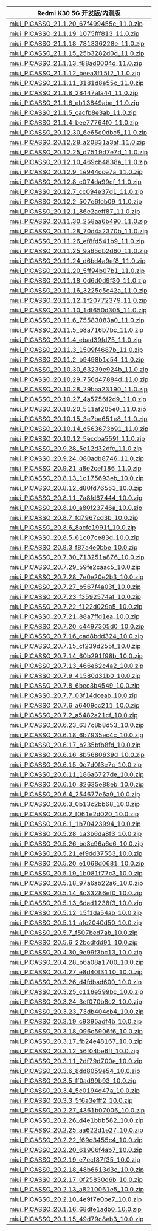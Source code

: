 | Redmi K30 5G  开发版/内测版    |
| ---- |
| [miui_PICASSO_21.1.20_67f499455c_11.0.zip](https://hugeota.d.miui.com/21.1.20/miui_PICASSO_21.1.20_67f499455c_11.0.zip)    |
| [miui_PICASSO_21.1.19_1075fff813_11.0.zip](https://hugeota.d.miui.com/21.1.19/miui_PICASSO_21.1.19_1075fff813_11.0.zip)    |
| [miui_PICASSO_21.1.18_781336228e_11.0.zip](https://hugeota.d.miui.com/21.1.18/miui_PICASSO_21.1.18_781336228e_11.0.zip)    |
| [miui_PICASSO_21.1.15_25b3282d0d_11.0.zip](https://hugeota.d.miui.com/21.1.15/miui_PICASSO_21.1.15_25b3282d0d_11.0.zip)    |
| [miui_PICASSO_21.1.13_f88ad0004d_11.0.zip](https://hugeota.d.miui.com/21.1.13/miui_PICASSO_21.1.13_f88ad0004d_11.0.zip)    |
| [miui_PICASSO_21.1.12_beea3f15f2_11.0.zip](https://hugeota.d.miui.com/21.1.12/miui_PICASSO_21.1.12_beea3f15f2_11.0.zip)    |
| [miui_PICASSO_21.1.11_3181d8e55c_11.0.zip](https://hugeota.d.miui.com/21.1.11/miui_PICASSO_21.1.11_3181d8e55c_11.0.zip)    |
| [miui_PICASSO_21.1.8_28447afa44_11.0.zip](https://hugeota.d.miui.com/21.1.8/miui_PICASSO_21.1.8_28447afa44_11.0.zip)    |
| [miui_PICASSO_21.1.6_eb13849abe_11.0.zip](https://hugeota.d.miui.com/21.1.6/miui_PICASSO_21.1.6_eb13849abe_11.0.zip)    |
| [miui_PICASSO_21.1.5_cacfb8e3ab_11.0.zip](https://hugeota.d.miui.com/21.1.5/miui_PICASSO_21.1.5_cacfb8e3ab_11.0.zip)    |
| [miui_PICASSO_21.1.4_bee77764f0_11.0.zip](https://hugeota.d.miui.com/21.1.4/miui_PICASSO_21.1.4_bee77764f0_11.0.zip)    |
| [miui_PICASSO_20.12.30_6e65e0dbc5_11.0.zip](https://hugeota.d.miui.com/20.12.30/miui_PICASSO_20.12.30_6e65e0dbc5_11.0.zip)    |
| [miui_PICASSO_20.12.28_a20831a3af_11.0.zip](https://hugeota.d.miui.com/20.12.28/miui_PICASSO_20.12.28_a20831a3af_11.0.zip)    |
| [miui_PICASSO_20.12.25_d7519d7e7d_11.0.zip](https://hugeota.d.miui.com/20.12.25/miui_PICASSO_20.12.25_d7519d7e7d_11.0.zip)    |
| [miui_PICASSO_20.12.10_469cb4838a_11.0.zip](https://hugeota.d.miui.com/20.12.10/miui_PICASSO_20.12.10_469cb4838a_11.0.zip)    |
| [miui_PICASSO_20.12.9_1e944cce7a_11.0.zip](https://hugeota.d.miui.com/20.12.9/miui_PICASSO_20.12.9_1e944cce7a_11.0.zip)    |
| [miui_PICASSO_20.12.8_c074da99cf_11.0.zip](https://hugeota.d.miui.com/20.12.8/miui_PICASSO_20.12.8_c074da99cf_11.0.zip)    |
| [miui_PICASSO_20.12.7_cc094e37d1_11.0.zip](https://hugeota.d.miui.com/20.12.7/miui_PICASSO_20.12.7_cc094e37d1_11.0.zip)    |
| [miui_PICASSO_20.12.2_507e6fcb09_11.0.zip](https://hugeota.d.miui.com/20.12.2/miui_PICASSO_20.12.2_507e6fcb09_11.0.zip)    |
| [miui_PICASSO_20.12.1_86e2aeff87_11.0.zip](https://hugeota.d.miui.com/20.12.1/miui_PICASSO_20.12.1_86e2aeff87_11.0.zip)    |
| [miui_PICASSO_20.11.30_258aa6b490_11.0.zip](https://hugeota.d.miui.com/20.11.30/miui_PICASSO_20.11.30_258aa6b490_11.0.zip)    |
| [miui_PICASSO_20.11.28_70d4a2370b_11.0.zip](https://hugeota.d.miui.com/20.11.28/miui_PICASSO_20.11.28_70d4a2370b_11.0.zip)    |
| [miui_PICASSO_20.11.26_ef8fd541b9_11.0.zip](https://hugeota.d.miui.com/20.11.26/miui_PICASSO_20.11.26_ef8fd541b9_11.0.zip)    |
| [miui_PICASSO_20.11.25_9a65db2d60_11.0.zip](https://hugeota.d.miui.com/20.11.25/miui_PICASSO_20.11.25_9a65db2d60_11.0.zip)    |
| [miui_PICASSO_20.11.24_d6bd4a9ef8_11.0.zip](https://hugeota.d.miui.com/20.11.24/miui_PICASSO_20.11.24_d6bd4a9ef8_11.0.zip)    |
| [miui_PICASSO_20.11.20_5ff94b07b1_11.0.zip](https://hugeota.d.miui.com/20.11.20/miui_PICASSO_20.11.20_5ff94b07b1_11.0.zip)    |
| [miui_PICASSO_20.11.18_0d6d0d9f30_11.0.zip](https://hugeota.d.miui.com/20.11.18/miui_PICASSO_20.11.18_0d6d0d9f30_11.0.zip)    |
| [miui_PICASSO_20.11.16_3225c5c42a_11.0.zip](https://hugeota.d.miui.com/20.11.16/miui_PICASSO_20.11.16_3225c5c42a_11.0.zip)    |
| [miui_PICASSO_20.11.12_1f20772379_11.0.zip](https://hugeota.d.miui.com/20.11.12/miui_PICASSO_20.11.12_1f20772379_11.0.zip)    |
| [miui_PICASSO_20.11.10_1df650d305_11.0.zip](https://hugeota.d.miui.com/20.11.10/miui_PICASSO_20.11.10_1df650d305_11.0.zip)    |
| [miui_PICASSO_20.11.6_75583083a0_11.0.zip](https://hugeota.d.miui.com/20.11.6/miui_PICASSO_20.11.6_75583083a0_11.0.zip)    |
| [miui_PICASSO_20.11.5_b8a716b7bc_11.0.zip](https://hugeota.d.miui.com/20.11.5/miui_PICASSO_20.11.5_b8a716b7bc_11.0.zip)    |
| [miui_PICASSO_20.11.4_ebad39fd75_11.0.zip](https://hugeota.d.miui.com/20.11.4/miui_PICASSO_20.11.4_ebad39fd75_11.0.zip)    |
| [miui_PICASSO_20.11.3_1509f4687b_11.0.zip](https://hugeota.d.miui.com/20.11.3/miui_PICASSO_20.11.3_1509f4687b_11.0.zip)    |
| [miui_PICASSO_20.11.2_b9498b1c54_11.0.zip](https://hugeota.d.miui.com/20.11.2/miui_PICASSO_20.11.2_b9498b1c54_11.0.zip)    |
| [miui_PICASSO_20.10.30_63239e924b_11.0.zip](https://hugeota.d.miui.com/20.10.30/miui_PICASSO_20.10.30_63239e924b_11.0.zip)    |
| [miui_PICASSO_20.10.29_756d47884d_11.0.zip](https://hugeota.d.miui.com/20.10.29/miui_PICASSO_20.10.29_756d47884d_11.0.zip)    |
| [miui_PICASSO_20.10.28_29baa23190_11.0.zip](https://hugeota.d.miui.com/20.10.28/miui_PICASSO_20.10.28_29baa23190_11.0.zip)    |
| [miui_PICASSO_20.10.27_4a5756f2d9_11.0.zip](https://hugeota.d.miui.com/20.10.27/miui_PICASSO_20.10.27_4a5756f2d9_11.0.zip)    |
| [miui_PICASSO_20.10.20_511af205e0_11.0.zip](https://hugeota.d.miui.com/20.10.20/miui_PICASSO_20.10.20_511af205e0_11.0.zip)    |
| [miui_PICASSO_20.10.15_3e7be651e8_11.0.zip](https://hugeota.d.miui.com/20.10.15/miui_PICASSO_20.10.15_3e7be651e8_11.0.zip)    |
| [miui_PICASSO_20.10.14_d563673b91_11.0.zip](https://hugeota.d.miui.com/20.10.14/miui_PICASSO_20.10.14_d563673b91_11.0.zip)    |
| [miui_PICASSO_20.10.12_5eccba559f_11.0.zip](https://hugeota.d.miui.com/20.10.12/miui_PICASSO_20.10.12_5eccba559f_11.0.zip)    |
| [miui_PICASSO_20.9.28_5e12d32dfc_11.0.zip](https://hugeota.d.miui.com/20.9.28/miui_PICASSO_20.9.28_5e12d32dfc_11.0.zip)    |
| [miui_PICASSO_20.9.24_080adb8746_11.0.zip](https://hugeota.d.miui.com/20.9.24/miui_PICASSO_20.9.24_080adb8746_11.0.zip)    |
| [miui_PICASSO_20.9.21_a8e2cef186_11.0.zip](https://hugeota.d.miui.com/20.9.21/miui_PICASSO_20.9.21_a8e2cef186_11.0.zip)    |
| [miui_PICASSO_20.8.13_1c175693eb_10.0.zip](https://hugeota.d.miui.com/20.8.13/miui_PICASSO_20.8.13_1c175693eb_10.0.zip)    |
| [miui_PICASSO_20.8.12_d80fd76553_10.0.zip](https://hugeota.d.miui.com/20.8.12/miui_PICASSO_20.8.12_d80fd76553_10.0.zip)    |
| [miui_PICASSO_20.8.11_7a8fd67444_10.0.zip](https://hugeota.d.miui.com/20.8.11/miui_PICASSO_20.8.11_7a8fd67444_10.0.zip)    |
| [miui_PICASSO_20.8.10_a80f23746a_10.0.zip](https://hugeota.d.miui.com/20.8.10/miui_PICASSO_20.8.10_a80f23746a_10.0.zip)    |
| [miui_PICASSO_20.8.7_fd7967cd3b_10.0.zip](https://hugeota.d.miui.com/20.8.7/miui_PICASSO_20.8.7_fd7967cd3b_10.0.zip)    |
| [miui_PICASSO_20.8.6_8acfc1991f_10.0.zip](https://hugeota.d.miui.com/20.8.6/miui_PICASSO_20.8.6_8acfc1991f_10.0.zip)    |
| [miui_PICASSO_20.8.5_61c07ce83d_10.0.zip](https://hugeota.d.miui.com/20.8.5/miui_PICASSO_20.8.5_61c07ce83d_10.0.zip)    |
| [miui_PICASSO_20.8.3_f87a4e0bbe_10.0.zip](https://hugeota.d.miui.com/20.8.3/miui_PICASSO_20.8.3_f87a4e0bbe_10.0.zip)    |
| [miui_PICASSO_20.7.30_713251a876_10.0.zip](https://hugeota.d.miui.com/20.7.30/miui_PICASSO_20.7.30_713251a876_10.0.zip)    |
| [miui_PICASSO_20.7.29_59fe2caac5_10.0.zip](https://hugeota.d.miui.com/20.7.29/miui_PICASSO_20.7.29_59fe2caac5_10.0.zip)    |
| [miui_PICASSO_20.7.28_7e0e20e2b3_10.0.zip](https://hugeota.d.miui.com/20.7.28/miui_PICASSO_20.7.28_7e0e20e2b3_10.0.zip)    |
| [miui_PICASSO_20.7.27_b567f4a03f_10.0.zip](https://hugeota.d.miui.com/20.7.27/miui_PICASSO_20.7.27_b567f4a03f_10.0.zip)    |
| [miui_PICASSO_20.7.23_f3592574af_10.0.zip](https://hugeota.d.miui.com/20.7.23/miui_PICASSO_20.7.23_f3592574af_10.0.zip)    |
| [miui_PICASSO_20.7.22_f122d029a5_10.0.zip](https://hugeota.d.miui.com/20.7.22/miui_PICASSO_20.7.22_f122d029a5_10.0.zip)    |
| [miui_PICASSO_20.7.21_88a7ffd1ea_10.0.zip](https://hugeota.d.miui.com/20.7.21/miui_PICASSO_20.7.21_88a7ffd1ea_10.0.zip)    |
| [miui_PICASSO_20.7.20_c4497305d0_10.0.zip](https://hugeota.d.miui.com/20.7.20/miui_PICASSO_20.7.20_c4497305d0_10.0.zip)    |
| [miui_PICASSO_20.7.16_cad8bdd324_10.0.zip](https://hugeota.d.miui.com/20.7.16/miui_PICASSO_20.7.16_cad8bdd324_10.0.zip)    |
| [miui_PICASSO_20.7.15_cf239d255f_10.0.zip](https://hugeota.d.miui.com/20.7.15/miui_PICASSO_20.7.15_cf239d255f_10.0.zip)    |
| [miui_PICASSO_20.7.14_60b291f98b_10.0.zip](https://hugeota.d.miui.com/20.7.14/miui_PICASSO_20.7.14_60b291f98b_10.0.zip)    |
| [miui_PICASSO_20.7.13_466e62c4a2_10.0.zip](https://hugeota.d.miui.com/20.7.13/miui_PICASSO_20.7.13_466e62c4a2_10.0.zip)    |
| [miui_PICASSO_20.7.9_41580d31b0_10.0.zip](https://hugeota.d.miui.com/20.7.9/miui_PICASSO_20.7.9_41580d31b0_10.0.zip)    |
| [miui_PICASSO_20.7.8_6bec3b4549_10.0.zip](https://hugeota.d.miui.com/20.7.8/miui_PICASSO_20.7.8_6bec3b4549_10.0.zip)    |
| [miui_PICASSO_20.7.7_03f14dceab_10.0.zip](https://hugeota.d.miui.com/20.7.7/miui_PICASSO_20.7.7_03f14dceab_10.0.zip)    |
| [miui_PICASSO_20.7.6_a6409cc211_10.0.zip](https://hugeota.d.miui.com/20.7.6/miui_PICASSO_20.7.6_a6409cc211_10.0.zip)    |
| [miui_PICASSO_20.7.2_a5482a21cf_10.0.zip](https://hugeota.d.miui.com/20.7.2/miui_PICASSO_20.7.2_a5482a21cf_10.0.zip)    |
| [miui_PICASSO_20.6.23_637c8b8d53_10.0.zip](https://hugeota.d.miui.com/20.6.23/miui_PICASSO_20.6.23_637c8b8d53_10.0.zip)    |
| [miui_PICASSO_20.6.18_6b7935ec4c_10.0.zip](https://hugeota.d.miui.com/20.6.18/miui_PICASSO_20.6.18_6b7935ec4c_10.0.zip)    |
| [miui_PICASSO_20.6.17_b235bfb8fd_10.0.zip](https://hugeota.d.miui.com/20.6.17/miui_PICASSO_20.6.17_b235bfb8fd_10.0.zip)    |
| [miui_PICASSO_20.6.16_8b5680639d_10.0.zip](https://hugeota.d.miui.com/20.6.16/miui_PICASSO_20.6.16_8b5680639d_10.0.zip)    |
| [miui_PICASSO_20.6.15_0c7d0f3e7c_10.0.zip](https://hugeota.d.miui.com/20.6.15/miui_PICASSO_20.6.15_0c7d0f3e7c_10.0.zip)    |
| [miui_PICASSO_20.6.11_186a6727de_10.0.zip](https://hugeota.d.miui.com/20.6.11/miui_PICASSO_20.6.11_186a6727de_10.0.zip)    |
| [miui_PICASSO_20.6.10_82635e88eb_10.0.zip](https://hugeota.d.miui.com/20.6.10/miui_PICASSO_20.6.10_82635e88eb_10.0.zip)    |
| [miui_PICASSO_20.6.4_254677e6a9_10.0.zip](https://hugeota.d.miui.com/20.6.4/miui_PICASSO_20.6.4_254677e6a9_10.0.zip)    |
| [miui_PICASSO_20.6.3_0b13c2bb68_10.0.zip](https://hugeota.d.miui.com/20.6.3/miui_PICASSO_20.6.3_0b13c2bb68_10.0.zip)    |
| [miui_PICASSO_20.6.2_f061e2d020_10.0.zip](https://hugeota.d.miui.com/20.6.2/miui_PICASSO_20.6.2_f061e2d020_10.0.zip)    |
| [miui_PICASSO_20.6.1_1b70423994_10.0.zip](https://hugeota.d.miui.com/20.6.1/miui_PICASSO_20.6.1_1b70423994_10.0.zip)    |
| [miui_PICASSO_20.5.28_1a3b6da8f3_10.0.zip](https://hugeota.d.miui.com/20.5.28/miui_PICASSO_20.5.28_1a3b6da8f3_10.0.zip)    |
| [miui_PICASSO_20.5.26_be3c96a6c6_10.0.zip](https://hugeota.d.miui.com/20.5.26/miui_PICASSO_20.5.26_be3c96a6c6_10.0.zip)    |
| [miui_PICASSO_20.5.21_ef9dd37553_10.0.zip](https://hugeota.d.miui.com/20.5.21/miui_PICASSO_20.5.21_ef9dd37553_10.0.zip)    |
| [miui_PICASSO_20.5.20_e1068d0681_10.0.zip](https://hugeota.d.miui.com/20.5.20/miui_PICASSO_20.5.20_e1068d0681_10.0.zip)    |
| [miui_PICASSO_20.5.19_1b081f77c3_10.0.zip](https://hugeota.d.miui.com/20.5.19/miui_PICASSO_20.5.19_1b081f77c3_10.0.zip)    |
| [miui_PICASSO_20.5.18_97a6ab22a6_10.0.zip](https://hugeota.d.miui.com/20.5.18/miui_PICASSO_20.5.18_97a6ab22a6_10.0.zip)    |
| [miui_PICASSO_20.5.14_8c33286ef0_10.0.zip](https://hugeota.d.miui.com/20.5.14/miui_PICASSO_20.5.14_8c33286ef0_10.0.zip)    |
| [miui_PICASSO_20.5.13_6dad1238f3_10.0.zip](https://hugeota.d.miui.com/20.5.13/miui_PICASSO_20.5.13_6dad1238f3_10.0.zip)    |
| [miui_PICASSO_20.5.12_15f1da54ab_10.0.zip](https://hugeota.d.miui.com/20.5.12/miui_PICASSO_20.5.12_15f1da54ab_10.0.zip)    |
| [miui_PICASSO_20.5.11_afc2040d50_10.0.zip](https://hugeota.d.miui.com/20.5.11/miui_PICASSO_20.5.11_afc2040d50_10.0.zip)    |
| [miui_PICASSO_20.5.7_f507bed7ab_10.0.zip](https://hugeota.d.miui.com/20.5.7/miui_PICASSO_20.5.7_f507bed7ab_10.0.zip)    |
| [miui_PICASSO_20.5.6_22bcdfdd91_10.0.zip](https://hugeota.d.miui.com/20.5.6/miui_PICASSO_20.5.6_22bcdfdd91_10.0.zip)    |
| [miui_PICASSO_20.4.30_9e99f3bc13_10.0.zip](https://hugeota.d.miui.com/20.4.30/miui_PICASSO_20.4.30_9e99f3bc13_10.0.zip)    |
| [miui_PICASSO_20.4.28_b6a08a1700_10.0.zip](https://hugeota.d.miui.com/20.4.28/miui_PICASSO_20.4.28_b6a08a1700_10.0.zip)    |
| [miui_PICASSO_20.4.27_e8d40f3110_10.0.zip](https://hugeota.d.miui.com/20.4.27/miui_PICASSO_20.4.27_e8d40f3110_10.0.zip)    |
| [miui_PICASSO_20.3.26_d4fdbad600_10.0.zip](https://hugeota.d.miui.com/20.3.26/miui_PICASSO_20.3.26_d4fdbad600_10.0.zip)    |
| [miui_PICASSO_20.3.25_c116e599bc_10.0.zip](https://hugeota.d.miui.com/20.3.25/miui_PICASSO_20.3.25_c116e599bc_10.0.zip)    |
| [miui_PICASSO_20.3.24_3ef070b8c2_10.0.zip](https://hugeota.d.miui.com/20.3.24/miui_PICASSO_20.3.24_3ef070b8c2_10.0.zip)    |
| [miui_PICASSO_20.3.23_73db404cb4_10.0.zip](https://hugeota.d.miui.com/20.3.23/miui_PICASSO_20.3.23_73db404cb4_10.0.zip)    |
| [miui_PICASSO_20.3.19_c9395adf4b_10.0.zip](https://hugeota.d.miui.com/20.3.19/miui_PICASSO_20.3.19_c9395adf4b_10.0.zip)    |
| [miui_PICASSO_20.3.18_096c5906f6_10.0.zip](https://hugeota.d.miui.com/20.3.18/miui_PICASSO_20.3.18_096c5906f6_10.0.zip)    |
| [miui_PICASSO_20.3.17_fb24e48167_10.0.zip](https://hugeota.d.miui.com/20.3.17/miui_PICASSO_20.3.17_fb24e48167_10.0.zip)    |
| [miui_PICASSO_20.3.12_56f04be6ff_10.0.zip](https://hugeota.d.miui.com/20.3.12/miui_PICASSO_20.3.12_56f04be6ff_10.0.zip)    |
| [miui_PICASSO_20.3.11_2df79d700e_10.0.zip](https://hugeota.d.miui.com/20.3.11/miui_PICASSO_20.3.11_2df79d700e_10.0.zip)    |
| [miui_PICASSO_20.3.6_8dd8059e54_10.0.zip](https://hugeota.d.miui.com/20.3.6/miui_PICASSO_20.3.6_8dd8059e54_10.0.zip)    |
| [miui_PICASSO_20.3.5_ff0ad99b93_10.0.zip](https://hugeota.d.miui.com/20.3.5/miui_PICASSO_20.3.5_ff0ad99b93_10.0.zip)    |
| [miui_PICASSO_20.3.4_5c0194d47a_10.0.zip](https://hugeota.d.miui.com/20.3.4/miui_PICASSO_20.3.4_5c0194d47a_10.0.zip)    |
| [miui_PICASSO_20.3.3_5f6a3efff2_10.0.zip](https://hugeota.d.miui.com/20.3.3/miui_PICASSO_20.3.3_5f6a3efff2_10.0.zip)    |
| [miui_PICASSO_20.2.27_4361b07006_10.0.zip](https://hugeota.d.miui.com/20.2.27/miui_PICASSO_20.2.27_4361b07006_10.0.zip)    |
| [miui_PICASSO_20.2.26_d4e1bbb582_10.0.zip](https://hugeota.d.miui.com/20.2.26/miui_PICASSO_20.2.26_d4e1bbb582_10.0.zip)    |
| [miui_PICASSO_20.2.25_aa622d1e27_10.0.zip](https://hugeota.d.miui.com/20.2.25/miui_PICASSO_20.2.25_aa622d1e27_10.0.zip)    |
| [miui_PICASSO_20.2.22_f69d3455c4_10.0.zip](https://hugeota.d.miui.com/20.2.22/miui_PICASSO_20.2.22_f69d3455c4_10.0.zip)    |
| [miui_PICASSO_20.2.20_61906f4ab7_10.0.zip](https://hugeota.d.miui.com/20.2.20/miui_PICASSO_20.2.20_61906f4ab7_10.0.zip)    |
| [miui_PICASSO_20.2.19_e7ecf87f35_10.0.zip](https://hugeota.d.miui.com/20.2.19/miui_PICASSO_20.2.19_e7ecf87f35_10.0.zip)    |
| [miui_PICASSO_20.2.18_48b6613d3c_10.0.zip](https://hugeota.d.miui.com/20.2.18/miui_PICASSO_20.2.18_48b6613d3c_10.0.zip)    |
| [miui_PICASSO_20.2.17_0f25830d6b_10.0.zip](https://hugeota.d.miui.com/20.2.17/miui_PICASSO_20.2.17_0f25830d6b_10.0.zip)    |
| [miui_PICASSO_20.2.13_a8210061e5_10.0.zip](https://hugeota.d.miui.com/20.2.13/miui_PICASSO_20.2.13_a8210061e5_10.0.zip)    |
| [miui_PICASSO_20.2.10_4e9f7e0be7_10.0.zip](https://hugeota.d.miui.com/20.2.10/miui_PICASSO_20.2.10_4e9f7e0be7_10.0.zip)    |
| [miui_PICASSO_20.1.16_68dfe1adb0_10.0.zip](https://hugeota.d.miui.com/20.1.16/miui_PICASSO_20.1.16_68dfe1adb0_10.0.zip)    |
| [miui_PICASSO_20.1.15_49d79c8eb3_10.0.zip](https://hugeota.d.miui.com/20.1.15/miui_PICASSO_20.1.15_49d79c8eb3_10.0.zip)    |
